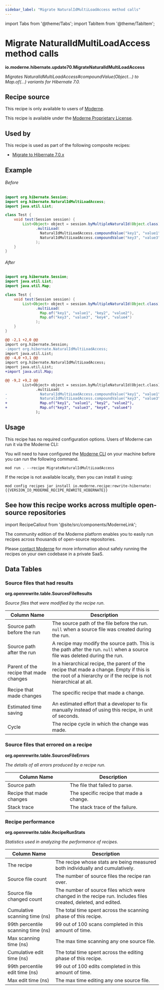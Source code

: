 ```yaml
---
sidebar_label: "Migrate NaturalIdMultiLoadAccess method calls"
---
```


import Tabs from '@theme/Tabs';
import TabItem from '@theme/TabItem';

# Migrate NaturalIdMultiLoadAccess method calls

**io.moderne.hibernate.update70.MigrateNaturalIdMultiLoadAccess**

_Migrates NaturalIdMultiLoadAccess#compoundValue(Object...) to Map.of(...) variants for Hibernate 7.0._

## Recipe source

This recipe is only available to users of [Moderne](https://docs.moderne.io/).


This recipe is available under the [Moderne Proprietary License](https://docs.moderne.io/licensing/overview).


## Used by

This recipe is used as part of the following composite recipes:

* [Migrate to Hibernate 7.0.x](/recipes/hibernate/migratetohibernate70.md)

## Example


<Tabs groupId="beforeAfter">
<TabItem value="java" label="java">


###### Before
```java
import org.hibernate.Session;
import org.hibernate.NaturalIdMultiLoadAccess;
import java.util.List;

class Test {
    void test(Session session) {
        List<Object> object = session.byMultipleNaturalId(Object.class)
              .multiLoad(
                NaturalIdMultiLoadAccess.compoundValue("key1", "value1", "key2", "value2"),
                NaturalIdMultiLoadAccess.compoundValue("key3", "value3", "key4", "value4")
              );
    }
}
```

###### After
```java
import org.hibernate.Session;
import java.util.List;
import java.util.Map;

class Test {
    void test(Session session) {
        List<Object> object = session.byMultipleNaturalId(Object.class)
              .multiLoad(
                Map.of("key1", "value1", "key2", "value2"),
                Map.of("key3", "value3", "key4", "value4")
              );
    }
}
```

</TabItem>
<TabItem value="diff" label="Diff" >

```diff
@@ -2,1 +2,0 @@
import org.hibernate.Session;
-import org.hibernate.NaturalIdMultiLoadAccess;
import java.util.List;
@@ -4,0 +3,1 @@
import org.hibernate.NaturalIdMultiLoadAccess;
import java.util.List;
+import java.util.Map;

@@ -9,2 +9,2 @@
        List<Object> object = session.byMultipleNaturalId(Object.class)
              .multiLoad(
-               NaturalIdMultiLoadAccess.compoundValue("key1", "value1", "key2", "value2"),
-               NaturalIdMultiLoadAccess.compoundValue("key3", "value3", "key4", "value4")
+               Map.of("key1", "value1", "key2", "value2"),
+               Map.of("key3", "value3", "key4", "value4")
              );
```
</TabItem>
</Tabs>


## Usage

This recipe has no required configuration options. Users of Moderne can run it via the Moderne CLI:
<Tabs groupId="projectType">


<TabItem value="moderne-cli" label="Moderne CLI">

You will need to have configured the [Moderne CLI](https://docs.moderne.io/user-documentation/moderne-cli/getting-started/cli-intro) on your machine before you can run the following command.

```shell title="shell"
mod run . --recipe MigrateNaturalIdMultiLoadAccess
```

If the recipe is not available locally, then you can install it using:
```shell
mod config recipes jar install io.moderne.recipe:rewrite-hibernate:{{VERSION_IO_MODERNE_RECIPE_REWRITE_HIBERNATE}}
```
</TabItem>
</Tabs>

## See how this recipe works across multiple open-source repositories

import RecipeCallout from '@site/src/components/ModerneLink';

<RecipeCallout link="https://app.moderne.io/recipes/io.moderne.hibernate.update70.MigrateNaturalIdMultiLoadAccess" />

The community edition of the Moderne platform enables you to easily run recipes across thousands of open-source repositories.

Please [contact Moderne](https://moderne.io/product) for more information about safely running the recipes on your own codebase in a private SaaS.
## Data Tables

<Tabs groupId="data-tables">
<TabItem value="org.openrewrite.table.SourcesFileResults" label="SourcesFileResults">

### Source files that had results
**org.openrewrite.table.SourcesFileResults**

_Source files that were modified by the recipe run._

| Column Name | Description |
| ----------- | ----------- |
| Source path before the run | The source path of the file before the run. `null` when a source file was created during the run. |
| Source path after the run | A recipe may modify the source path. This is the path after the run. `null` when a source file was deleted during the run. |
| Parent of the recipe that made changes | In a hierarchical recipe, the parent of the recipe that made a change. Empty if this is the root of a hierarchy or if the recipe is not hierarchical at all. |
| Recipe that made changes | The specific recipe that made a change. |
| Estimated time saving | An estimated effort that a developer to fix manually instead of using this recipe, in unit of seconds. |
| Cycle | The recipe cycle in which the change was made. |

</TabItem>

<TabItem value="org.openrewrite.table.SourcesFileErrors" label="SourcesFileErrors">

### Source files that errored on a recipe
**org.openrewrite.table.SourcesFileErrors**

_The details of all errors produced by a recipe run._

| Column Name | Description |
| ----------- | ----------- |
| Source path | The file that failed to parse. |
| Recipe that made changes | The specific recipe that made a change. |
| Stack trace | The stack trace of the failure. |

</TabItem>

<TabItem value="org.openrewrite.table.RecipeRunStats" label="RecipeRunStats">

### Recipe performance
**org.openrewrite.table.RecipeRunStats**

_Statistics used in analyzing the performance of recipes._

| Column Name | Description |
| ----------- | ----------- |
| The recipe | The recipe whose stats are being measured both individually and cumulatively. |
| Source file count | The number of source files the recipe ran over. |
| Source file changed count | The number of source files which were changed in the recipe run. Includes files created, deleted, and edited. |
| Cumulative scanning time (ns) | The total time spent across the scanning phase of this recipe. |
| 99th percentile scanning time (ns) | 99 out of 100 scans completed in this amount of time. |
| Max scanning time (ns) | The max time scanning any one source file. |
| Cumulative edit time (ns) | The total time spent across the editing phase of this recipe. |
| 99th percentile edit time (ns) | 99 out of 100 edits completed in this amount of time. |
| Max edit time (ns) | The max time editing any one source file. |

</TabItem>

</Tabs>
